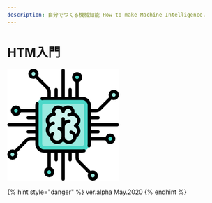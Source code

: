```yaml
---
description: 自分でつくる機械知能 How to make Machine Intelligence.
---
```


# HTM入門

![Title](.gitbook/assets/color.png)

{% hint style="danger" %}
ver.alpha May.2020
{% endhint %}

